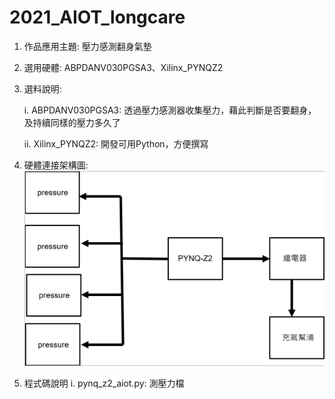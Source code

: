 # 2021_AIOT_longcare
1. 作品應用主題: 壓力感測翻身氣墊
2. 選用硬體: ABPDANV030PGSA3、Xilinx_PYNQZ2
3. 選料說明:
   
   i. ABPDANV030PGSA3: 透過壓力感測器收集壓力，藉此判斷是否要翻身，及持續同樣的壓力多久了
   
   ii. Xilinx_PYNQZ2: 開發可用Python，方便撰寫
4. 硬體連接架構圖:
![image](https://github.com/Yuuuuuuuuuuan/2021_AIOT_longcare/blob/main/hardware_connection.png)
5. 程式碼說明
    i. pynq_z2_aiot.py: 測壓力檔

